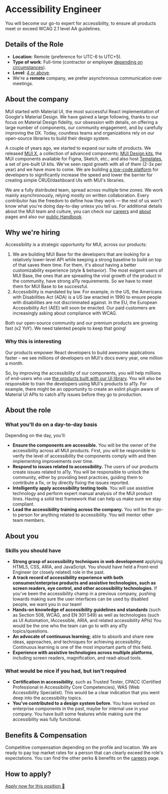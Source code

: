 # Accessibility Engineer

<p class="description">You will become our go-to expert for accessibility, to ensure all products meet or exceed WCAG 2.1 level AA guidelines.</p>

## Details of the Role

- **Location**: Remote (preference for UTC-6 to UTC+5).
- **Type of work**: Full-time (contractor or employee [depending on circumstances](https://mui-org.notion.site/Hiring-FAQ-64763b756ae44c37b47b081f98915501#494af1f358794028beb4b7697b5d3102)).
- **Level**: [4 or above](https://docs.google.com/spreadsheets/d/1dDdPD-flNXlgZ0E3ZxVvCDx27RFuhVWJrcfcjNu_I8k/edit#gid=0).
- We're a **remote** company, we prefer asynchronous communication over meetings.

## About the company

MUI started with Material UI, the most successful React implementation of Google's Material Design.
We have gained a large following, thanks to our focus on Material Design fidelity, our obsession with details, on offering a large number of components, our community engagement, and by carefully improving the DX.
Today, countless teams and organizations rely on our open-source libraries to build their design system.

A couple of years ago, we started to expand our suite of products.
We released [MUI X](https://mui.com/x/), a collection of advanced components; [MUI Design kits](https://mui.com/design-kits/), the MUI components available for Figma, Sketch, etc.; and also host [Templates](https://mui.com/templates/), a set of pre-built UI kits.
We've seen rapid growth with all of them (2-3x per year) and we have more to come.
We are building [a low-code platform](https://mui.com/toolpad/) for developers to significantly increase the speed and lower the barrier for creating simple CRUD/dashboard UIs with MUI's libraries.

We are a fully distributed team, spread across multiple time zones.
We work mainly asynchronously, relying mostly on written collaboration.
Every contributor has the freedom to define how they work — the rest of us won't know what you're doing day-to-day unless you tell us.
For additional details about the MUI team and culture, you can check our [careers](https://mui.com/careers/) and [about](https://mui.com/about/) pages and also our [public Handbook](https://mui-org.notion.site/Handbook-f086d47e10794d5e839aef9dc67f324b).

## Why we're hiring

Accessibility is a strategic opportunity for MUI, across our products:

1. We are building MUI Base for the developers that are looking for a relatively lower-level API while keeping a strong baseline to build on top of that saves them time. For them, it's about having a better customizability experience (style & behavior). The most exigent users of MUI Base, the ones that are spreading the viral growth of the product in the community, have strong a11y requirements. So we have to meet them for MUI Base to be successful.
2. Accessibility is mandated by law. For example, in the US, the Americans with Disabilities Act (ADA) is a US law enacted in 1990 to ensure people with disabilities are not discriminated against. In the EU, the European Accessibility Act (AEE) will soon be enacted. Our paid customers are increasingly asking about compliance with WCAG.

Both our open-source community and our premium products are growing fast (x2 YoY).
We need talented people to keep that going!

### Why this is interesting

Our products empower React developers to build awesome applications faster – we see millions of developers on MUI's docs every year, one million a month.

So, by improving the accessibility of our components, you will help millions of end-users who use [the products built with our UI library](https://trends.builtwith.com/framework/Material-UI).
You will also be responsible to train the developers using MUI's products to a11y. For example, there might be an opportunity to create an eslint plugin aware of Material UI APIs to catch a11y issues before they go to production.

## About the role

### What you'll do on a day-to-day basis

Depending on the day, you'll:

- **Ensure the components are accessible.**
  You will be the owner of the accessibility across all MUI products. First, you will be responsible to verify the level of accessibility the components comply with and then implementing improvements over time.
- **Respond to issues related to accessibility.**
  The users of our products create issues related to a11y. You will be responsible to unlock the community, either by providing best practices, guiding them to contribute a fix, or by directly fixing the issues reported.
- **Intelligently apply accessibility testing tools**. You will use assistive technology and perform expert manual analysis of the MUI product lines.
  Having a solid test framework that can help us make sure we stay compliant.
- **Lead the accessibility training across the company.**
  You will be the go-to person for anything related to accessibility. You will mentor other team members.

## About you

### Skills you should have

- **Strong grasp of accessibility techniques in web development** applying HTML5, CSS, ARIA, and JavaScript. You should have held a Front-end Engineer (or closely related) role in the past.
- **A track record of accessibility experience with both consumer/enterprise products and assistive technologies, such as screen readers, eye control, and other accessibility technologies**.
  If you've been the accessibility champ in a previous company, pushing towards making sure the user interfaces can be used by disabled people, we want you in our team!
- **Hands-on knowledge of accessibility guidelines and standards** (such as Section 508, WCAG, and EN 301 549) as well as technologies (such as UI Automation, IAccessible, ARIA, and related accessibility APIs)
  You would be the one who the team can go to with any a11y topics/questions.
- **An advocate of continuous learning;** able to absorb and share new ideas, approaches, and techniques for achieving accessibility.
  Continuous learning is one of the most important parts of this field.
- **Experience with assistive technologies across multiple platforms**, including screen readers, magnification, and read-aloud tools.

### What would be nice if you had, but isn't required

- **Certification in accessibility**, such as Trusted Tester, CPACC (Certified Professional in Accessibility Core Competencies), WAS (Web Accessibility Specialist).
  This would be a clear indication that you went deep into the accessibility topics.
- **You've contributed to a design system before**.
  You have worked on enterprise components in the past, maybe for internal use in your company.
  You have built some features while making sure the accessibility was fully functional.

## Benefits & Compensation

Competitive compensation depending on the profile and location.
We are ready to pay top market rates for a person that can clearly exceed the role's expectations.
You can find the other perks & benefits on the [careers](https://mui.com/careers/#perks-amp-benefits) page.

## How to apply?

[Apply now for this position 📮](https://jobs.ashbyhq.com/MUI/ebc6db2a-fda9-431e-b45a-692377ef74aa/application?utm_source=ZNRrPGBkqO)
